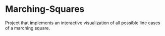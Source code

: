 # Marching-Squares
Project that implements an interactive visualization of all possible line cases of a marching square.
